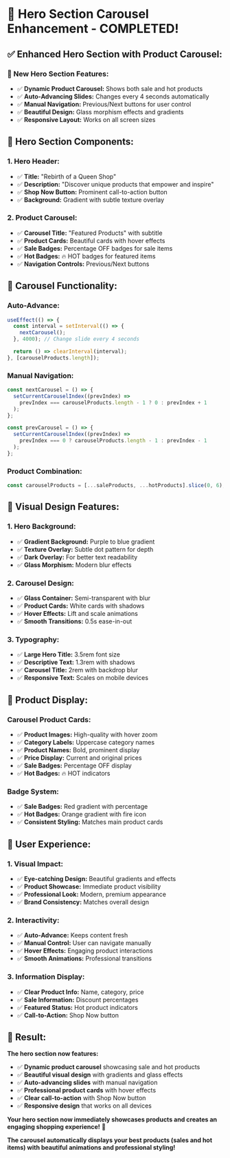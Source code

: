 # 🎠 Hero Section Carousel Enhancement - COMPLETED!

## ✅ **Enhanced Hero Section with Product Carousel:**

### **🎯 New Hero Section Features:**
- ✅ **Dynamic Product Carousel:** Shows both sale and hot products
- ✅ **Auto-Advancing Slides:** Changes every 4 seconds automatically
- ✅ **Manual Navigation:** Previous/Next buttons for user control
- ✅ **Beautiful Design:** Glass morphism effects and gradients
- ✅ **Responsive Layout:** Works on all screen sizes

## 🎨 **Hero Section Components:**

### **1. Hero Header:**
- ✅ **Title:** "Rebirth of a Queen Shop"
- ✅ **Description:** "Discover unique products that empower and inspire"
- ✅ **Shop Now Button:** Prominent call-to-action button
- ✅ **Background:** Gradient with subtle texture overlay

### **2. Product Carousel:**
- ✅ **Carousel Title:** "Featured Products" with subtitle
- ✅ **Product Cards:** Beautiful cards with hover effects
- ✅ **Sale Badges:** Percentage OFF badges for sale items
- ✅ **Hot Badges:** 🔥 HOT badges for featured items
- ✅ **Navigation Controls:** Previous/Next buttons

## 🎯 **Carousel Functionality:**

### **Auto-Advance:**
```javascript
useEffect(() => {
  const interval = setInterval(() => {
    nextCarousel();
  }, 4000); // Change slide every 4 seconds

  return () => clearInterval(interval);
}, [carouselProducts.length]);
```

### **Manual Navigation:**
```javascript
const nextCarousel = () => {
  setCurrentCarouselIndex((prevIndex) => 
    prevIndex === carouselProducts.length - 1 ? 0 : prevIndex + 1
  );
};

const prevCarousel = () => {
  setCurrentCarouselIndex((prevIndex) => 
    prevIndex === 0 ? carouselProducts.length - 1 : prevIndex - 1
  );
};
```

### **Product Combination:**
```javascript
const carouselProducts = [...saleProducts, ...hotProducts].slice(0, 6);
```

## 🎨 **Visual Design Features:**

### **1. Hero Background:**
- ✅ **Gradient Background:** Purple to blue gradient
- ✅ **Texture Overlay:** Subtle dot pattern for depth
- ✅ **Dark Overlay:** For better text readability
- ✅ **Glass Morphism:** Modern blur effects

### **2. Carousel Design:**
- ✅ **Glass Container:** Semi-transparent with blur
- ✅ **Product Cards:** White cards with shadows
- ✅ **Hover Effects:** Lift and scale animations
- ✅ **Smooth Transitions:** 0.5s ease-in-out

### **3. Typography:**
- ✅ **Large Hero Title:** 3.5rem font size
- ✅ **Descriptive Text:** 1.3rem with shadows
- ✅ **Carousel Title:** 2rem with backdrop blur
- ✅ **Responsive Text:** Scales on mobile devices

## 🎯 **Product Display:**

### **Carousel Product Cards:**
- ✅ **Product Images:** High-quality with hover zoom
- ✅ **Category Labels:** Uppercase category names
- ✅ **Product Names:** Bold, prominent display
- ✅ **Price Display:** Current and original prices
- ✅ **Sale Badges:** Percentage OFF display
- ✅ **Hot Badges:** 🔥 HOT indicators

### **Badge System:**
- ✅ **Sale Badges:** Red gradient with percentage
- ✅ **Hot Badges:** Orange gradient with fire icon
- ✅ **Consistent Styling:** Matches main product cards

## 🚀 **User Experience:**

### **1. Visual Impact:**
- ✅ **Eye-catching Design:** Beautiful gradients and effects
- ✅ **Product Showcase:** Immediate product visibility
- ✅ **Professional Look:** Modern, premium appearance
- ✅ **Brand Consistency:** Matches overall design

### **2. Interactivity:**
- ✅ **Auto-Advance:** Keeps content fresh
- ✅ **Manual Control:** User can navigate manually
- ✅ **Hover Effects:** Engaging product interactions
- ✅ **Smooth Animations:** Professional transitions

### **3. Information Display:**
- ✅ **Clear Product Info:** Name, category, price
- ✅ **Sale Information:** Discount percentages
- ✅ **Featured Status:** Hot product indicators
- ✅ **Call-to-Action:** Shop Now button

## 🎉 **Result:**

**The hero section now features:**
- ✅ **Dynamic product carousel** showcasing sale and hot products
- ✅ **Beautiful visual design** with gradients and glass effects
- ✅ **Auto-advancing slides** with manual navigation
- ✅ **Professional product cards** with hover effects
- ✅ **Clear call-to-action** with Shop Now button
- ✅ **Responsive design** that works on all devices

**Your hero section now immediately showcases products and creates an engaging shopping experience!** 🚀

**The carousel automatically displays your best products (sales and hot items) with beautiful animations and professional styling!**
